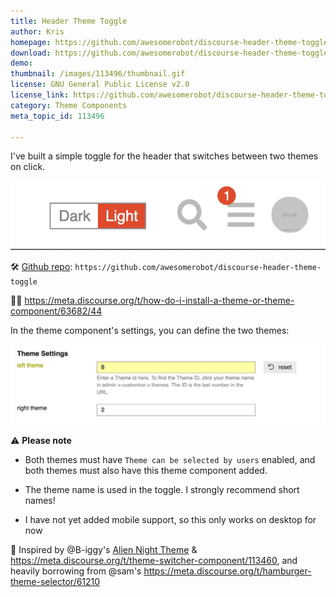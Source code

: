 ```yaml
---
title: Header Theme Toggle
author: Kris
homepage: https://github.com/awesomerobot/discourse-header-theme-toggle
download: https://github.com/awesomerobot/discourse-header-theme-toggle
demo: 
thumbnail: /images/113496/thumbnail.gif
license: GNU General Public License v2.0
license_link: https://github.com/awesomerobot/discourse-header-theme-toggle/blob/master/LICENSE
category: Theme Components
meta_topic_id: 113496

---
```

I've built a simple toggle for the header that switches between two themes on click. 

![ezgif-1-3a57fa471d85: 548x120,75%](/images/113496/4sNTWkcmu5v4OzAY1N02j0yFETN.gif) 

:hammer_and_wrench:  [Github repo](https://github.com/awesomerobot/discourse-header-theme-toggle): `https://github.com/awesomerobot/discourse-header-theme-toggle`

:man_shrugging: https://meta.discourse.org/t/how-do-i-install-a-theme-or-theme-component/63682/44 



In the theme component's settings, you can define the two themes:



![](/images/113496/dRDEZhxuQVAbIlcZteNNePE5dxV.png)


:warning: **Please note**

* Both themes must have `Theme can be selected by users` enabled, and both themes must also have this theme component added.  

* The theme name is used in the toggle. I strongly recommend short names!

* I have not yet added mobile support, so this only works on desktop for now 




:beers:  Inspired by @B-iggy's [Alien Night Theme](https://meta.discourse.org/t/alien-night-theme-a-free-dark-theme-for-discourse/54175) & https://meta.discourse.org/t/theme-switcher-component/113460, and heavily borrowing from @sam's https://meta.discourse.org/t/hamburger-theme-selector/61210